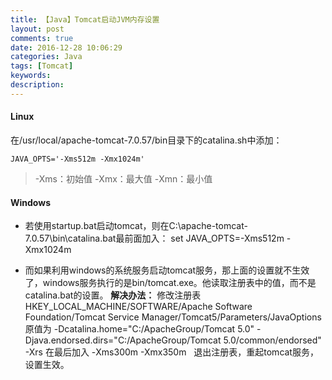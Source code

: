 ```yaml
---
title: 【Java】Tomcat启动JVM内存设置
layout: post
comments: true
date: 2016-12-28 10:06:29
categories: Java
tags: [Tomcat]
keywords:
description:
---
```


#### Linux
在/usr/local/apache-tomcat-7.0.57/bin目录下的catalina.sh中添加：

	JAVA_OPTS='-Xms512m -Xmx1024m'
> -Xms：初始值
-Xmx：最大值
-Xmn：最小值

<!-- more -->
#### Windows
- 若使用startup.bat启动tomcat，则在C:\apache-tomcat-7.0.57\bin\catalina.bat最前面加入：
		set JAVA_OPTS=-Xms512m -Xmx1024m

- 而如果利用windows的系统服务启动tomcat服务，那上面的设置就不生效了，windows服务执行的是bin/tomcat.exe。他读取注册表中的值，而不是catalina.bat的设置。
**解决办法：**
修改注册表HKEY_LOCAL_MACHINE/SOFTWARE/Apache Software Foundation/Tomcat Service Manager/Tomcat5/Parameters/JavaOptions
原值为
		-Dcatalina.home="C:/ApacheGroup/Tomcat 5.0"
		-Djava.endorsed.dirs="C:/ApacheGroup/Tomcat 5.0/common/endorsed"
		-Xrs
在最后加入
		-Xms300m -Xmx350m  
退出注册表，重起tomcat服务，设置生效。